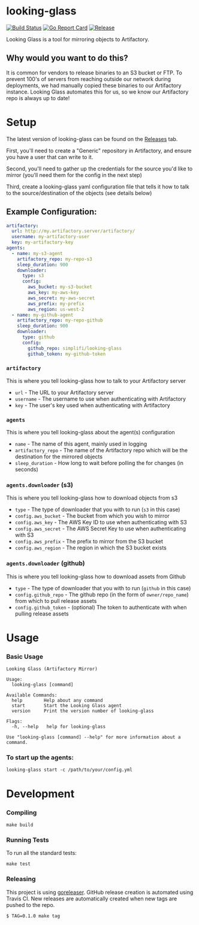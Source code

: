 # looking-glass

[![Build Status](https://travis-ci.com/simplifi/looking-glass.svg?branch=master)](https://travis-ci.com/simplifi/looking-glass) [![Go Report Card](https://goreportcard.com/badge/github.com/simplifi/looking-glass)](https://goreportcard.com/report/github.com/simplifi/looking-glass) [![Release](https://img.shields.io/github/release/simplifi/looking-glass.svg?style=flat-square)](https://github.com/simplifi/looking-glass/releases/latest)

Looking Glass is a tool for mirroring objects to Artifactory.

## Why would you want to do this?

It is common for vendors to release binaries to an S3 bucket or FTP.  To prevent 100's of servers from reaching outside our network during deployments, we had manually copied these binaries to our Artifactory instance.  Looking Glass automates this for us, so we know our Artifactory repo is always up to date!


# Setup

The latest version of looking-glass can be found on the [Releases](https://github.com/simplifi/looking-glass/releases) tab.

First, you'll need to create a "Generic" repository in Artifactory, and ensure you have a user that can write to it.

Second, you'll need to gather up the credentials for the source you'd like to mirror (you'll need them for the config in the next step)

Third, create a looking-glass yaml configuration file that tells it how to talk to the source/destination of the objects (see details below)

## Example Configuration:
```yaml
artifactory:
  url: http://my.artifactory.server/artifactory/
  username: my-artifactory-user
  key: my-artifactory-key
agents:
  - name: my-s3-agent
    artifactory_repo: my-repo-s3
    sleep_duration: 900
    downloader:
      type: s3
      config:
        aws_bucket: my-s3-bucket
        aws_key: my-aws-key
        aws_secret: my-aws-secret
        aws_prefix: my-prefix
        aws_region: us-west-2
  - name: my-github-agent
    artifactory_repo: my-repo-github
    sleep_duration: 900
    downloader:
      type: github
      config:
        github_repo: simplifi/looking-glass
        github_token: my-github-token
```

### `artifactory`
This is where you tell looking-glass how to talk to your Artifactory server
- `url` - The URL to your Artifactory server
- `username` - The username to use when authenticating with Artifactory
- `key` - The user's key used when authenticating with Artifactory

### `agents`
This is where you tell looking-glass about the agent(s) configuration
- `name` - The name of this agent, mainly used in logging
- `artifactory_repo` - The name of the Artifactory repo which will be the destination for the mirrored objects
- `sleep_duration` - How long to wait before polling the for changes (in seconds)

### `agents.downloader` (s3)
This is where you tell looking-glass how to download objects from s3
- `type` -  The type of downloader that you with to run (`s3` in this case)
- `config.aws_bucket` - The bucket from which you wish to mirror
- `config.aws_key` - The AWS Key ID to use when authenticating with S3
- `config.aws_secret` - The AWS Secret Key to use when authenticating with S3
- `config.aws_prefix` - The prefix to mirror from the S3 bucket
- `config.aws_region` - The region in which the S3 bucket exists

### `agents.downloader` (github)
This is where you tell looking-glass how to download assets from Github
- `type` -  The type of downloader that you with to run (`github` in this case)
- `config.github_repo` - The github repo (in the form of `owner/repo_name`) from which to pull release assets
- `config.github_token` - (optional) The token to authenticate with when pulling release assets

# Usage

### Basic Usage
```
Looking Glass (Artifactory Mirror)

Usage:
  looking-glass [command]

Available Commands:
  help        Help about any command
  start       Start the Looking Glass agent
  version     Print the version number of looking-glass

Flags:
  -h, --help   help for looking-glass

Use "looking-glass [command] --help" for more information about a command.
```

### To start up the agents:
```shell script
looking-glass start -c /path/to/your/config.yml
```

# Development

### Compiling
```shell script
make build
```

### Running Tests
To run all the standard tests:
```shell script
make test
```

### Releasing
This project is using [goreleaser](https://goreleaser.com). GitHub release creation is automated using Travis CI. New releases are automatically created when new tags are pushed to the repo.
```shell script
$ TAG=0.1.0 make tag
```
